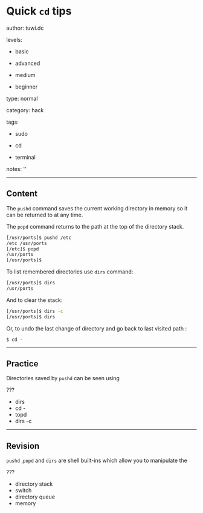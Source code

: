 # Quick `cd` tips
author: tuwi.dc

levels:

  - basic

  - advanced

  - medium

  - beginner

type: normal

category: hack

tags:

  - sudo

  - cd

  - terminal

notes: ''

---
## Content

The `pushd` command saves the current working directory in memory so it can be returned to at any time.

The `popd` command returns to the path at the top of the directory stack.
```bash
[/usr/ports]$ pushd /etc
/etc /usr/ports
[/etc]$ popd
/usr/ports
[/usr/ports]$
```
To list remembered directories use `dirs` command:
```bash
[/usr/ports]$ dirs
/usr/ports
```
And to clear the stack:
```bash
[/usr/ports]$ dirs -c
[/usr/ports]$ dirs
```

Or, to undo the last change of directory and go back to last visited path :
```
$ cd -
```

---
## Practice

Directories saved by `pushd` can be seen using

???
* dirs
* cd -
* topd
* dirs -c

---
## Revision

`pushd` ,`popd`  and `dirs` are shell built-ins which allow you to manipulate the

???
* directory stack
* switch
* directory queue
* memory
